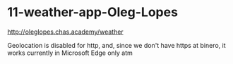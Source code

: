 # 11-weather-app-Oleg-Lopes

http://oleglopes.chas.academy/weather

Geolocation is disabled for http,
and, since we don't have https at binero,
it works currently in Microsoft Edge only atm
